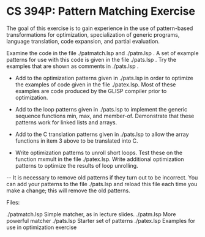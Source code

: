 # CS 394P: Pattern Matching Exercise

The goal of this exercise is to gain experience in the use of pattern-based transformations for optimization, specialization of generic programs, language translation, code expansion, and partial evaluation.

Examine the code in the file ./patmatch.lsp and ./patm.lsp . A set of example patterns for use with this code is given in the file ./pats.lsp . Try the examples that are shown as comments in ./pats.lsp .

* Add to the optimization patterns given in ./pats.lsp in order to optimize the examples of code given in the file ./patex.lsp. Most of these examples are code produced by the GLISP compiler prior to optimization.

* Add to the loop patterns given in ./pats.lsp to implement the generic sequence functions min, max, and member-of. Demonstrate that these patterns work for linked lists and arrays.

* Add to the C translation patterns given in ./pats.lsp to allow the array functions in item 3 above to be translated into C.

* Write optimization patterns to unroll short loops. Test these on the function mxmult in the file ./patex.lsp. Write additional optimization patterns to optimize the results of loop unrolling.

-- It is necessary to remove old patterns if they turn out to be incorrect. You can add your patterns to the file ./pats.lsp and reload this file each time you make a change; this will remove the old patterns.

Files:

./patmatch.lsp    Simple matcher, as in lecture slides.
./patm.lsp        More powerful matcher
./pats.lsp        Starter set of patterns
./patex.lsp       Examples for use in optimization exercise
